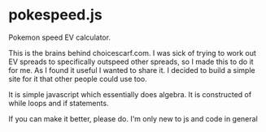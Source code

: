 pokespeed.js
=========

Pokemon speed EV calculator.

This is the brains behind choicescarf.com. I was sick of trying to work out EV spreads to specifically outspeed other spreads, so I made this to do it for me. As I found it useful I wanted to share it. I decided to build a simple site for it that other people could use too.

It is simple javascript which essentially does algebra. It is constructed of while loops and if statements.

If you can make it better, please do. I'm only new to js and code in general
